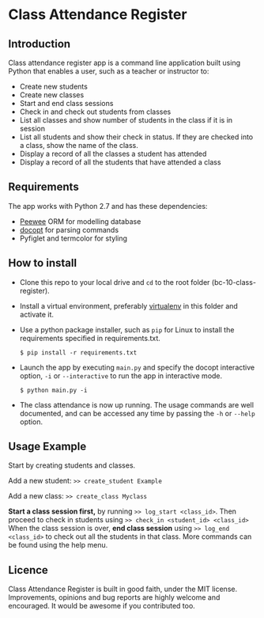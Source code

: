 # Class Attendance Register
## Introduction
Class attendance register app is a command line application built using Python that enables a user, such as a teacher or instructor to:
* Create new students
* Create new classes
* Start and end class sessions
* Check in and check out students from classes
* List all classes and show number of students in the class if it is in session
* List all students and show their check in status. If they are checked into a class, show the name of the class.
* Display a record of all the classes a student has attended
* Display a record of all the students that have attended a class

## Requirements
The app works with Python 2.7 and has these dependencies:
* [Peewee](http://docs.peewee-orm.com/en/latest/index.html) ORM for modelling database
* [docopt](https://github.com/docopt/docopt) for parsing commands
* Pyfiglet and termcolor for styling


## How to install
* Clone this repo to your local drive and `cd` to the root folder (bc-10-class-register).
* Install a virtual environment, preferably [virtualenv](http://docs.python-guide.org/en/latest/dev/virtualenvs/) in this folder and activate it.
* Use a python package installer, such as `pip` for Linux to install the requirements specified in requirements.txt.

	`$ pip install -r requirements.txt`

* Launch the app by executing `main.py` and specify the docopt interactive option, `-i` or `--interactive` to run the app in interactive mode.

	`$ python main.py -i`
* The class attendance is now up running. The usage commands are well documented, and can be accessed any time by passing the `-h` or `--help` option. 

## Usage Example
Start by creating students and classes.

Add a new student:	`>> create_student Example`

Add a new class:	`>> create_class Myclass`

**Start a class session first,** by running `>> log_start <class_id>`. Then proceed to check in students using `>> check_in <student_id> <class_id>`
When the class session is over, **end class session** using `>> log_end <class_id>` to check out all the students in that class.
More commands can be found using the help menu.

## Licence
Class Attendance Register is built in good faith, under the MIT license. Improvements, opinions and bug reports are highly welcome and encouraged. It would be awesome if you contributed too.